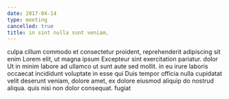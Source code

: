 ```yaml
---
date: 2017-04-14
type: meeting
cancelled: true
title: in sint nulla sunt veniam,
---
```

culpa cillum commodo et consectetur proident, reprehenderit adipiscing sit enim Lorem elit, ut magna ipsum Excepteur sint exercitation pariatur. dolor Ut in minim labore ad ullamco ut sunt aute sed mollit. in eu irure laboris occaecat incididunt voluptate in esse qui Duis tempor officia nulla cupidatat velit deserunt veniam, dolore amet, ex dolore eiusmod aliquip do nostrud aliqua. quis nisi non dolor consequat. fugiat